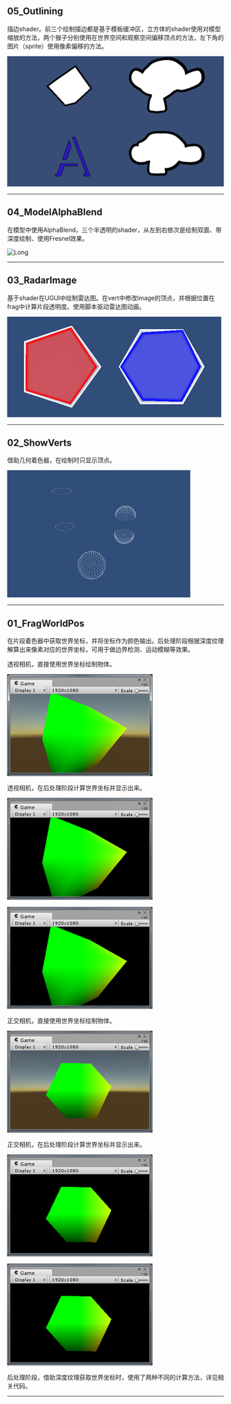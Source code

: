 ## 05_Outlining

描边shader。前三个绘制描边都是基于模板缓冲区，立方体的shader使用对模型缩放的方法，两个猴子分别使用在世界空间和观察空间偏移顶点的方法，左下角的图片（sprite）使用像素偏移的方法。

![outlines](GALLERY/05_Outlining/outlines.png)
***
## 04_ModelAlphaBlend

在模型中使用AlphaBlend，三个半透明的shader，从左到右依次是绘制双面、带深度绘制、使用Fresnel效果。

![Long](GALLERY/04_ModelAlphaBlend/Long.gif)
***
## 03_RadarImage

基于shader在UGUI中绘制雷达图。在vert中修改Image的顶点，并根据位置在frag中计算片段透明度。使用脚本驱动雷达图动画。

![radar](GALLERY/03_RadarImage/radar.gif)
***
## 02_ShowVerts

借助几何着色器，在绘制时只显示顶点。

![show_verts.png](GALLERY/02_ShowVerts/show_verts.png)
***
## 01_FragWorldPos

在片段着色器中获取世界坐标，并将坐标作为颜色输出。后处理阶段根据深度纹理解算出来像素对应的世界坐标，可用于做边界检测、运动模糊等效果。

透视相机，直接使用世界坐标绘制物体。

![perspective_0.png](GALLERY/01_FragWorldPos/perspective_0.png)

透视相机，在后处理阶段计算世界坐标并显示出来。

![perspective_1.png](GALLERY/01_FragWorldPos/perspective_1.png)

![perspective_2.png](GALLERY/01_FragWorldPos/perspective_2.png)

正交相机，直接使用世界坐标绘制物体。

![orthographic_0.png](GALLERY/01_FragWorldPos/orthographic_0.png)

正交相机，在后处理阶段计算世界坐标并显示出来。

![orthographic_1.png](GALLERY/01_FragWorldPos/orthographic_1.png)

![orthographic_2.png](GALLERY/01_FragWorldPos/orthographic_2.png)

后处理阶段，借助深度纹理获取世界坐标时，使用了两种不同的计算方法，详见相关代码。
***
